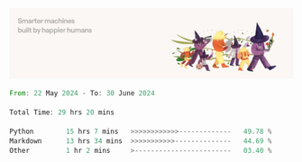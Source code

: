 <img src="https://github.com/drozdj/drozdj/blob/main/1716336391923.jpeg" alt="Credits to https://www.linkedin.com/in/villetuulos/">
<!--START_SECTION:waka-->

```rust
From: 22 May 2024 - To: 30 June 2024

Total Time: 29 hrs 20 mins

Python        15 hrs 7 mins   >>>>>>>>>>>>-------------   49.78 %
Markdown      13 hrs 34 mins  >>>>>>>>>>>--------------   44.69 %
Other         1 hr 2 mins     >------------------------   03.40 %
```

<!--END_SECTION:waka-->
